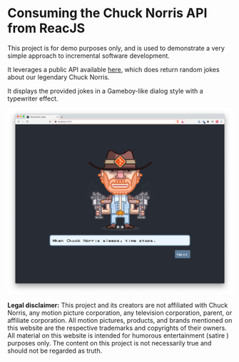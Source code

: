 # Consuming the Chuck Norris API from ReacJS

This project is for demo purposes only, and is used to demonstrate a very simple approach to incremental software development.

It leverages a public API available [here](https://api.chucknorris.io/), which does return random jokes about our legendary Chuck Norris.

It displays the provided jokes in a Gameboy-like dialog style with a typewriter effect.

![chuck-norris-dialog](./chuck-norris-dialog.png)


**Legal disclaimer:** This project and its creators are not affiliated with Chuck Norris, any motion picture corporation, any television corporation, parent, or affiliate corporation. All motion pictures, products, and brands mentioned on this website are the respective trademarks and copyrights of their owners. All material on this website is intended for humorous entertainment (satire ) purposes only. The content on this project is not necessarily true and should not be regarded as truth.
